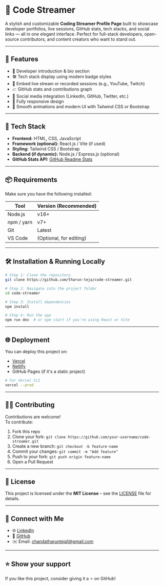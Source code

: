 # 🎥 Code Streamer

A stylish and customizable **Coding Streamer Profile Page** built to showcase developer portfolios, live sessions, GitHub stats, tech stacks, and social links — all in one elegant interface. Perfect for full-stack developers, open-source contributors, and content creators who want to stand out.

---

## 🚀 Features

- 💼 Developer introduction & bio section  
- 🛠️ Tech stack display using modern badge styles  
- 🎥 Embed live stream or recorded sessions (e.g., YouTube, Twitch)  
- 📈 GitHub stats and contributions graph  
- 🔗 Social media integration (LinkedIn, GitHub, Twitter, etc.)  
- 📱 Fully responsive design  
- 🎨 Smooth animations and modern UI with Tailwind CSS or Bootstrap  

---

## 🧰 Tech Stack

- **Frontend:** HTML, CSS, JavaScript  
- **Framework (optional):** React.js / Vite (if used)  
- **Styling:** Tailwind CSS / Bootstrap  
- **Backend (if dynamic):** Node.js / Express.js (optional)  
- **GitHub Stats API:** [GitHub Readme Stats](https://github.com/anuraghazra/github-readme-stats)  

---

## 📦 Requirements

Make sure you have the following installed:

| Tool         | Version (Recommended) |
|--------------|------------------------|
| Node.js      | v16+                   |
| npm / yarn   | v7+                    |
| Git          | Latest                 |
| VS Code      | (Optional, for editing) |

---

## 🛠️ Installation & Running Locally

```bash
# Step 1: Clone the repository
git clone https://github.com/tharun-teja/code-streamer.git

# Step 2: Navigate into the project folder
cd code-streamer

# Step 3: Install dependencies
npm install

# Step 4: Run the app
npm run dev  # or npm start if you're using React or Vite
```

---



## 🌐 Deployment

You can deploy this project on:

- [Vercel](https://vercel.com/)
- [Netlify](https://netlify.com/)
- GitHub Pages (if it's a static project)

```bash
# For Vercel CLI
vercel --prod
```

---

## 🙋‍♂️ Contributing

Contributions are welcome!  
To contribute:

1. Fork this repo  
2. Clone your fork: `git clone https://github.com/your-username/code-streamer.git`  
3. Create a new branch: `git checkout -b feature-name`  
4. Commit your changes: `git commit -m "Add feature"`  
5. Push to your fork: `git push origin feature-name`  
6. Open a Pull Request  

---

## 📄 License

This project is licensed under the **MIT License** – see the [LICENSE](LICENSE) file for details.

---

## 💬 Connect with Me

- 🌐 [LinkedIn](https://www.linkedin.com/in/chanda-tharunteja-277611258)  
- 🐙 [GitHub](https://github.com/Tharun-9391)  
- ✉️ Email: chandatharunteja1@gmail.com  

---

## ⭐ Show your support

If you like this project, consider giving it a ⭐ on GitHub!
